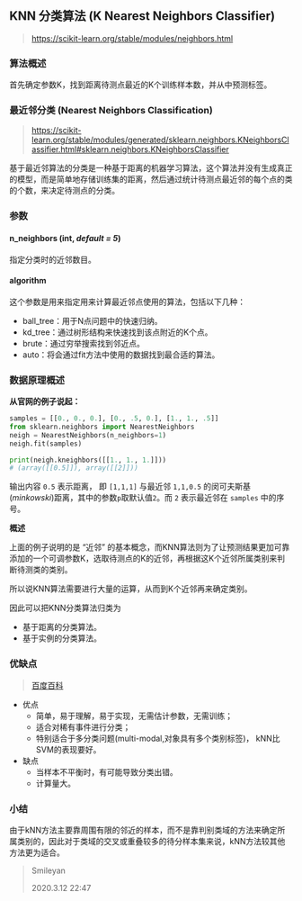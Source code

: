 ## KNN 分类算法 (K Nearest Neighbors Classifier)

> https://scikit-learn.org/stable/modules/neighbors.html

### 算法概述

首先确定参数K，找到距离待测点最近的K个训练样本数，并从中预测标签。

### 最近邻分类 (Nearest Neighbors Classification)

> https://scikit-learn.org/stable/modules/generated/sklearn.neighbors.KNeighborsClassifier.html#sklearn.neighbors.KNeighborsClassifier

基于最近邻算法的分类是一种基于距离的机器学习算法，这个算法并没有生成真正的模型，而是简单地存储训练集的距离，然后通过统计待测点最近邻的每个点的类的个数，来决定待测点的分类。

### 参数

#### n_neighbors (int, *default = 5*)

指定分类时的近邻数目。

#### algorithm 

这个参数是用来指定用来计算最近邻点使用的算法，包括以下几种：

* ball_tree：用于N点问题中的快速归纳。
* kd_tree：通过树形结构来快速找到该点附近的K个点。
* brute：通过穷举搜索找到邻近点。
* auto：将会通过fit方法中使用的数据找到最合适的算法。

### 数据原理概述

**从官网的例子说起：**

```python
samples = [[0., 0., 0.], [0., .5, 0.], [1., 1., .5]]
from sklearn.neighbors import NearestNeighbors
neigh = NearestNeighbors(n_neighbors=1)
neigh.fit(samples)

print(neigh.kneighbors([[1., 1., 1.]]))
# (array([[0.5]]), array([[2]]))
```

输出内容 `0.5` 表示距离， 即 `[1,1,1]` 与最近邻 `1,1,0.5` 的闵可夫斯基(*minkowski*)距离，其中的参数`p`取默认值`2`。而 `2` 表示最近邻在 `samples` 中的序号。

**概述**

上面的例子说明的是 “近邻” 的基本概念，而KNN算法则为了让预测结果更加可靠添加的一个可调参数K，选取待测点的K的近邻，再根据这K个近邻所属类别来判断待测类的类别。

所以说KNN算法需要进行大量的运算，从而到K个近邻再来确定类别。

因此可以把KNN分类算法归类为 

* 基于距离的分类算法。
* 基于实例的分类算法。

### 优缺点

> [百度百科](https://baike.baidu.com/item/邻近算法/1151153?fr=aladdin)

* 优点
  * 简单，易于理解，易于实现，无需估计参数，无需训练；
  * 适合对稀有事件进行分类；
  * 特别适合于多分类问题(multi-modal,对象具有多个类别标签)， kNN比SVM的表现要好。
* 缺点
  * 当样本不平衡时，有可能导致分类出错。
  * 计算量大。

### 小结

由于kNN方法主要靠周围有限的邻近的样本，而不是靠判别类域的方法来确定所属类别的，因此对于类域的交叉或重叠较多的待分样本集来说，kNN方法较其他方法更为适合。

> Smileyan
>
> 2020.3.12 22:47


